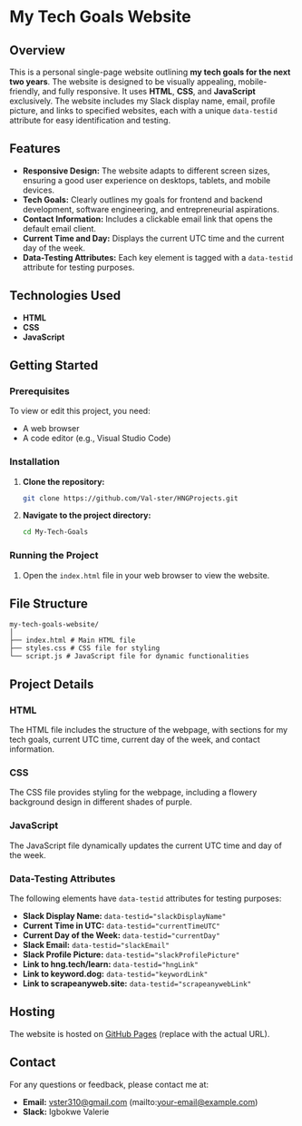 # My Tech Goals Website

## Overview

This is a personal single-page website outlining **my tech goals for the next two years**. The website is designed to be visually appealing, mobile-friendly, and fully responsive. It uses **HTML**, **CSS**, and **JavaScript** exclusively. The website includes my Slack display name, email, profile picture, and links to specified websites, each with a unique `data-testid` attribute for easy identification and testing.

## Features

- **Responsive Design:** The website adapts to different screen sizes, ensuring a good user experience on desktops, tablets, and mobile devices.
- **Tech Goals:** Clearly outlines my goals for frontend and backend development, software engineering, and entrepreneurial aspirations.
- **Contact Information:** Includes a clickable email link that opens the default email client.
- **Current Time and Day:** Displays the current UTC time and the current day of the week.
- **Data-Testing Attributes:** Each key element is tagged with a `data-testid` attribute for testing purposes.

## Technologies Used

- **HTML**
- **CSS**
- **JavaScript**

## Getting Started

### Prerequisites

To view or edit this project, you need:
- A web browser
- A code editor (e.g., Visual Studio Code)

### Installation

1. **Clone the repository:**
    ```sh
    git clone https://github.com/Val-ster/HNGProjects.git
    ```
2. **Navigate to the project directory:**
    ```sh
    cd My-Tech-Goals
    ```

### Running the Project

1. Open the `index.html` file in your web browser to view the website.

## File Structure
```
my-tech-goals-website/
│
├── index.html # Main HTML file
├── styles.css # CSS file for styling
└── script.js # JavaScript file for dynamic functionalities
```

## Project Details

### HTML

The HTML file includes the structure of the webpage, with sections for my tech goals, current UTC time, current day of the week, and contact information.

### CSS

The CSS file provides styling for the webpage, including a flowery background design in different shades of purple.

### JavaScript

The JavaScript file dynamically updates the current UTC time and day of the week.

### Data-Testing Attributes

The following elements have `data-testid` attributes for testing purposes:
- **Slack Display Name:** `data-testid="slackDisplayName"`
- **Current Time in UTC:** `data-testid="currentTimeUTC"`
- **Current Day of the Week:** `data-testid="currentDay"`
- **Slack Email:** `data-testid="slackEmail"`
- **Slack Profile Picture:** `data-testid="slackProfilePicture"`
- **Link to hng.tech/learn:** `data-testid="hngLink"`
- **Link to keyword.dog:** `data-testid="keywordLink"`
- **Link to scrapeanyweb.site:** `data-testid="scrapeanywebLink"`

## Hosting

The website is hosted on [GitHub Pages](https://your-username.github.io/my-tech-goals-website) (replace with the actual URL).

## Contact

For any questions or feedback, please contact me at:
- **Email:** vster310@gmail.com (mailto:your-email@example.com)
- **Slack:** Igbokwe Valerie 
